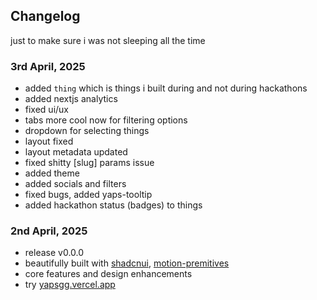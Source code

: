 ## Changelog 

just to make sure i was not sleeping all the time

### 3rd April, 2025
- added `thing` which is things i built during and not during hackathons
- added nextjs analytics
- fixed ui/ux
- tabs more cool now for filtering options
- dropdown for selecting things
- layout fixed
- layout metadata updated
- fixed shitty [slug] params issue
- added theme
- added socials and filters
- fixed bugs, added yaps-tooltip
- added hackathon status (badges) to things


### 2nd April, 2025
- release v0.0.0
- beautifully built with [shadcnui](https://ui.shadcn.com/), [motion-premitives](https://motion-primitives.com)
- core features and design enhancements
- try [yapsgg.vercel.app](https://yapsgg.vercel.app) 